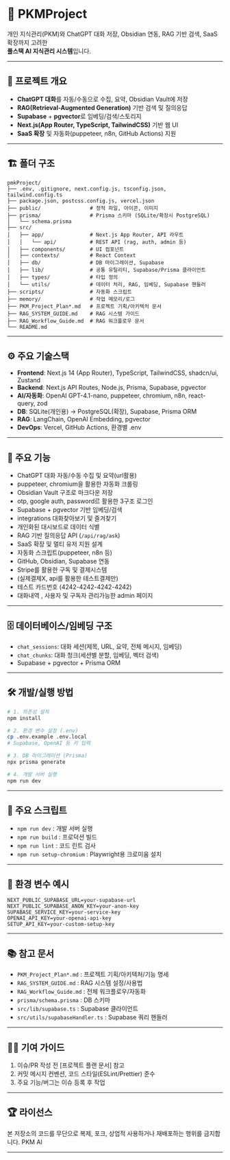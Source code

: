 # 🧠 PKMProject

개인 지식관리(PKM)와 ChatGPT 대화 저장, Obsidian 연동, RAG 기반 검색, SaaS 확장까지 고려한  
**풀스택 AI 지식관리 시스템**입니다.

---

## 🚀 프로젝트 개요

- **ChatGPT 대화**를 자동/수동으로 수집, 요약, Obsidian Vault에 저장
- **RAG(Retrieval-Augmented Generation)** 기반 검색 및 질의응답
- **Supabase** + **pgvector**로 임베딩/검색/스토리지
- **Next.js(App Router, TypeScript, TailwindCSS)** 기반 웹 UI
- **SaaS 확장** 및 자동화(puppeteer, n8n, GitHub Actions) 지원

---

## 🏗️ 폴더 구조

```
pmkProject/
├── .env, .gitignore, next.config.js, tsconfig.json, tailwind.config.ts
├── package.json, postcss.config.js, vercel.json
├── public/                # 정적 파일, 아이콘, 이미지
├── prisma/                # Prisma 스키마 (SQLite/확장시 PostgreSQL)
│   └── schema.prisma
├── src/
│   ├── app/               # Next.js App Router, API 라우트
│   │   └── api/           # REST API (rag, auth, admin 등)
│   ├── components/        # UI 컴포넌트
│   ├── contexts/          # React Context
│   ├── db/                # DB 마이그레이션, Supabase
│   ├── lib/               # 공통 유틸리티, Supabase/Prisma 클라이언트
│   ├── types/             # 타입 정의
│   └── utils/             # 데이터 처리, RAG, 임베딩, Supabase 핸들러
├── scripts/               # 자동화 스크립트
├── memory/                # 작업 메모리/로그
├── PKM_Project_Plan*.md   # 프로젝트 기획/아키텍처 문서
├── RAG_SYSTEM_GUIDE.md    # RAG 시스템 가이드
├── RAG_Workflow_Guide.md  # RAG 워크플로우 문서
└── README.md
```

---

## ⚙️ 주요 기술스택

- **Frontend**: Next.js 14 (App Router), TypeScript, TailwindCSS, shadcn/ui, Zustand
- **Backend**: Next.js API Routes, Node.js, Prisma, Supabase, pgvector
- **AI/자동화**: OpenAI GPT-4.1-nano, puppeteer, chromium, n8n, react-query, zod
- **DB**: SQLite(개인용) → PostgreSQL(확장), Supabase, Prisma ORM
- **RAG**: LangChain, OpenAI Embedding, pgvector
- **DevOps**: Vercel, GitHub Actions, 환경별 .env

---

## 🧩 주요 기능

- ChatGPT 대화 자동/수동 수집 및 요약(url활용)
- puppeteer, chromium을 활용한 자동화 크롤링
- Obsidian Vault 구조로 마크다운 저장
- otp, google auth, password르 활용한 3구조 로그인
- Supabase + pgvector 기반 임베딩/검색
- integrations 대화찾아보기 및 즐겨찾기
- 개인화된 대시보드로 데이터 식별
- RAG 기반 질의응답 API (`/api/rag/ask`)
- SaaS 확장 및 멀티 유저 지원 설계
- 자동화 스크립트(puppeteer, n8n 등)
- GitHub, Obsidian, Supabase 연동
- Stripe를 활용한 구독 및 결제시스템
- (실제결제X, api를 활용한 테스트결제만)
- 테스트 카드번호 (4242-4242-4242-4242)
- 대화내역 , 사용자 및 구독자 관리가능한 admin 페이지


---

## 🗄️ 데이터베이스/임베딩 구조

- `chat_sessions`: 대화 세션(제목, URL, 요약, 전체 메시지, 임베딩)
- `chat_chunks`: 대화 청크(세션별 분할, 임베딩, 벡터 검색)
- Supabase + pgvector + Prisma ORM

---

## 🛠️ 개발/실행 방법

```bash
# 1. 의존성 설치
npm install

# 2. 환경 변수 설정 (.env)
cp .env.example .env.local
# Supabase, OpenAI 등 키 입력

# 3. DB 마이그레이션 (Prisma)
npx prisma generate

# 4. 개발 서버 실행
npm run dev
```

---

## 🧪 주요 스크립트

- `npm run dev` : 개발 서버 실행
- `npm run build` : 프로덕션 빌드
- `npm run lint` : 코드 린트 검사
- `npm run setup-chromium` : Playwright용 크로미움 설치

---

## 🔐 환경 변수 예시

```env
NEXT_PUBLIC_SUPABASE_URL=your-supabase-url
NEXT_PUBLIC_SUPABASE_ANON_KEY=your-anon-key
SUPABASE_SERVICE_KEY=your-service-key
OPENAI_API_KEY=your-openai-api-key
SETUP_API_KEY=your-custom-setup-key
```

---

## 📚 참고 문서

- `PKM_Project_Plan*.md` : 프로젝트 기획/아키텍처/기능 명세
- `RAG_SYSTEM_GUIDE.md` : RAG 시스템 설정/사용법
- `RAG_Workflow_Guide.md` : 전체 워크플로우/자동화
- `prisma/schema.prisma` : DB 스키마
- `src/lib/supabase.ts` : Supabase 클라이언트
- `src/utils/supabaseHandler.ts` : Supabase 쿼리 핸들러

---

## 🧑‍💻 기여 가이드

1. 이슈/PR 작성 전 [프로젝트 플랜 문서] 참고
2. 커밋 메시지 컨벤션, 코드 스타일(ESLint/Prettier) 준수
3. 주요 기능/버그는 이슈 등록 후 작업

---

## 🏆 라이선스

본 저장소의 코드를 무단으로 복제, 포크, 상업적 사용하거나 재배포하는 행위를 금지합니다.
PKM AI

---